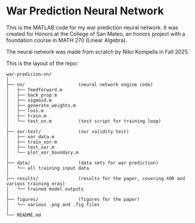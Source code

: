 # War Prediction Neural Network

This is the MATLAB code for my war prediction neural network. It was created for Honors at the College of San Mateo, an honors project with a foundation course in MATH 270 (Linear Algebra).

The neural network was made from scratch by Niko Kompella in Fall 2025.

This is the layout of the repo:

```
war-predicion-nn/
│
├── nn/                    (neural network engine code)
│   ├── feedforward.m
│   ├── back_prop.m
│   ├── sigmoid.m
│   ├── generate_weights.m
│   ├── loss.m
│   ├── train.m
│   └── test_nn.m          (test script for training loop)
│
├── xor-test/              (xor validity test)
│   ├── xor_data.m
│   ├── train_xor.m
│   ├── test_xor.m
│   └── plot_xor_boundary.m
│
├── data/                  (data sets for war prediction)
│   └── all training input data
│
├── results/               (results for the paper, covering XOR and various training eras)
│   └── trained model outputs
│
├── figures/               (figures for the paper)
│   └── various .png and .fig files
│
└── README.md
```
